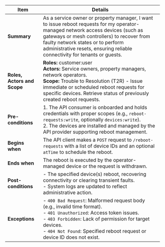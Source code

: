 | **Item**                     | **Details** |
|------------------------------|-------------|
| **Summary**               | As a service owner or property manager, I want to issue reboot requests for my operator-managed network access devices (such as gateways or mesh controllers) to recover from faulty network states or to perform administrative resets, ensuring reliable connectivity for tenants or guests. |
| **Roles, Actors and Scope** | **Roles:** customer:user <br> **Actors:** Service owners, property managers, network operators.  <br> **Scope:** Trouble to Resolution (T2R) - Issue immediate or scheduled reboot requests for specific devices. Retrieve status of previously created reboot requests. |
| **Pre-conditions**        | 1. The API consumer is onboarded and holds credentials with proper scopes (e.g., `reboot-requests:write`, optionally `devices:write`).  <br>2. The devices are installed and managed by the API provider supporting reboot management. |
| **Begins when**           | The API client makes a `POST` request to `/reboot-requests` with a list of device IDs and an optional `atTime` to schedule the reboot. |
| **Ends when**            | The reboot is executed by the operator-managed device or the request is withdrawn. |
| **Post-conditions**       | - The specified device(s) reboot, recovering connectivity or clearing transient faults.  <br>- System logs are updated to reflect administrative action. |
| **Exceptions**            | - `400 Bad Request`: Malformed request body (e.g., invalid time format).  <br>- `401 Unauthorized`: Access token issues.  <br>- `403 Forbidden`: Lack of permission for target devices.  <br>- `404 Not Found`: Specified reboot request or device ID does not exist.|
